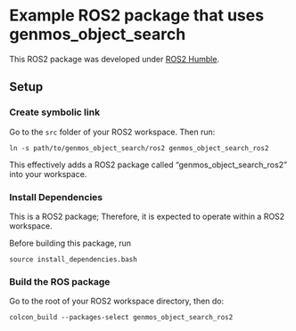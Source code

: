 # Example ROS2 package that uses genmos_object_search

This ROS2 package was developed under [ROS2 Humble](https://docs.ros.org/en/humble/index.html).

## Setup

### Create symbolic link

Go to the `src` folder of your ROS2 workspace. Then run:
```
ln -s path/to/genmos_object_search/ros2 genmos_object_search_ros2
```
This effectively adds a ROS2 package called “genmos_object_search_ros2” into your workspace.


### Install Dependencies
This is a ROS2 package; Therefore, it is expected to operate within a ROS2 workspace.

Before building this package, run
```
source install_dependencies.bash
```

### Build the ROS package
Go to the root of your ROS2 workspace directory, then do:
```
colcon_build --packages-select genmos_object_search_ros2
```
